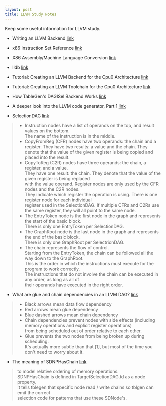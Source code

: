 ```yaml
---
layout: post
title: LLVM Study Notes
---
```


Keep some useful information for LLVM study.

* Writing an LLVM Backend [link](http://llvm.org/docs/WritingAnLLVMBackend.html)

* x86 Instruction Set Reference [link](http://x86.renejeschke.de/)

* X86 Assembly/Machine Language Conversion [link](https://en.wikibooks.org/wiki/X86_Assembly/Machine_Language_Conversion)

* lldb [link](http://stackoverflow.com/questions/26705506/how-to-set-the-discover-path-for-lldb-in-xcode)

* Tutorial: Creating an LLVM Backend for the Cpu0 Architecture [link](http://jonathan2251.github.io/lbd/)

* Tutorial: Creating an LLVM Toolchain for the Cpu0 Architecture [link](http://jonathan2251.github.io/lbt/)

* How TableGen's DAGISel Backend Works [link](https://github.com/draperlaboratory/fracture/wiki/How-TableGen's-DAGISel-Backend-Works)

* A deeper look into the LLVM code generator, Part 1 [link](http://eli.thegreenplace.net/2013/02/25/a-deeper-look-into-the-llvm-code-generator-part-1)

* SelectionDAG [link](https://github.com/draperlaboratory/fracture/wiki/A-Beginner%27s-Guide-to-Fracture)   

> * Instruction nodes have a list of operands on the top, and result values on the bottom.   
> The name of the instruction is in the middle.   
> * CopyFromReg (CFR) nodes have two operands: the chain and a register. 
>    They have two results: a value and the chain. They denote that the value of the given register is being copied and  
>    placed into the result.
> * CopyToReg (C2R) nodes have three operands: the chain, a register, and a value.  
> They have one result: the chain. They denote that the value of the given register is being replaced  
> with the value operand. Register nodes are only used by the CFR nodes and the C2R nodes.   
> They indicate which register the operation is using. There is one register node for each individual   
> register used in the SelectionDAG. If multiple CFRs and C2Rs use the same register, they will all point to the same node.  
> * The EntryToken node is the first node in the graph and represents the start of the basic block.  
> There is only one EntryToken per SelectionDAG.
> * The GraphRoot node is the last node in the graph and represents the end of the basic block.  
> There is only one GraphRoot per SelectrionDAG.
> * The chain represents the flow of control.  
> Starting from the EntryToken, the chain can be followed all the way down to the GraphRoot.   
> This is the order in which the instructions must execute for the program to work correctly.  
> The instructions that do not involve the chain can be executed in any order, as long as all of  
> their operands have executed in the right order.

* What are glue and chain dependencies in an LLVM DAG? [link](http://stackoverflow.com/questions/33005061/what-are-glue-and-chain-dependencies-in-an-llvm-dag)  

> * Black arrows mean data flow dependency  
> * Red arrows mean glue dependency  
> * Blue dashed arrows mean chain dependency  
> * Chain dependencies prevent nodes with side effects (including memory operations and explicit register operations)   
> from being scheduled out of order relative to each other.  
> * Glue prevents the two nodes from being broken up during scheduling.   
> It's actually more subtle than that [1], but most of the time you don't need to worry about it.

* The meaning of SDNPHasChain [link](http://lists.llvm.org/pipermail/llvm-dev/2006-October/006905.html)  

> to model relative ordering of memory operations.   
> SDNPHasChain is defined in TargetSelectionDAG.td as a node property.  
> It tells tblegen that specific node read / write chains so tblgen can emit the correct    
> selection code for patterns that use these SDNode's.  
